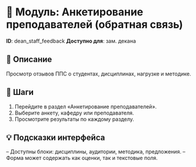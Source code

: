 # 📘 Модуль: Анкетирование преподавателей (обратная связь)
**ID**: dean_staff_feedback
**Доступно для**: зам. декана

## 📝 Описание
Просмотр отзывов ППС о студентах, дисциплинах, нагрузке и методике.

## 🩜 Шаги
1. Перейдите в раздел «Анкетирование преподавателей».
2. Выберите анкету, кафедру или преподавателя.
3. Просмотрите результаты по каждому разделу.

## 💡 Подсказки интерфейса
– Доступны блоки: дисциплины, аудитории, методика, предложения.
– Форма может содержать как оценки, так и текстовые поля.
